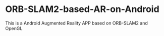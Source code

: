 # ORB-SLAM2-based-AR-on-Android
This is a Android Augmented Reality APP based on ORB-SLAM2 and OpenGL
